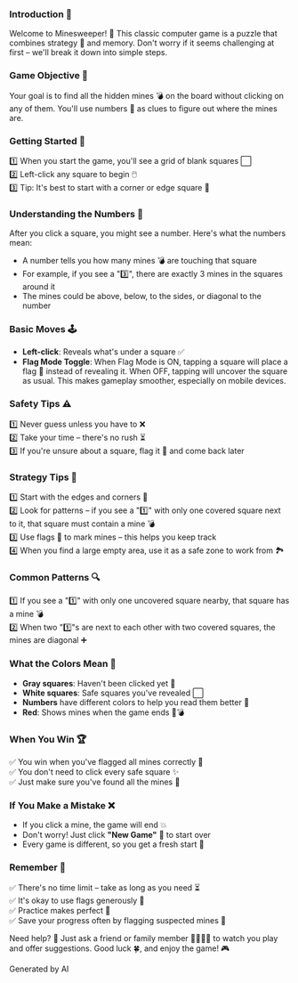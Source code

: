 ### Introduction 🎉

Welcome to Minesweeper! 🏁 This classic computer game is a puzzle that combines strategy 🧠 and memory. Don't worry if it seems challenging at first – we'll break it down into simple steps.

### Game Objective 🎯

Your goal is to find all the hidden mines 💣 on the board without clicking on any of them. You'll use numbers 🔢 as clues to figure out where the mines are.

### Getting Started 🚀

1️⃣ When you start the game, you'll see a grid of blank squares ⬜  
2️⃣ Left-click any square to begin 🖱️  
3️⃣ Tip: It's best to start with a corner or edge square 🎯

### Understanding the Numbers 🔢

After you click a square, you might see a number. Here's what the numbers mean:

- A number tells you how many mines 💣 are touching that square
- For example, if you see a "3️⃣", there are exactly 3 mines in the squares around it
- The mines could be above, below, to the sides, or diagonal to the number

### Basic Moves 🕹️

- **Left-click**: Reveals what's under a square ✅
- **Flag Mode Toggle**: When Flag Mode is ON, tapping a square will place a flag 🚩 instead of revealing it. When OFF, tapping will uncover the square as usual. This makes gameplay smoother, especially on mobile devices.

### Safety Tips ⚠️

1️⃣ Never guess unless you have to ❌  
2️⃣ Take your time – there's no rush ⏳  
3️⃣ If you're unsure about a square, flag it 🚩 and come back later

### Strategy Tips 🧠

1️⃣ Start with the edges and corners 📐  
2️⃣ Look for patterns – if you see a "1️⃣" with only one covered square next to it, that square must contain a mine 💣  
3️⃣ Use flags 🚩 to mark mines – this helps you keep track  
4️⃣ When you find a large empty area, use it as a safe zone to work from 🏞️

### Common Patterns 🔍

1️⃣ If you see a "1️⃣" with only one uncovered square nearby, that square has a mine 💣  
2️⃣ When two "1️⃣"s are next to each other with two covered squares, the mines are diagonal ➕

### What the Colors Mean 🎨

- **Gray squares**: Haven't been clicked yet 🔳
- **White squares**: Safe squares you've revealed ⬜
- **Numbers** have different colors to help you read them better 🌈
- **Red**: Shows mines when the game ends 🔴💣

### When You Win 🏆

✅ You win when you've flagged all mines correctly 🚩  
✅ You don't need to click every safe square ✨  
✅ Just make sure you've found all the mines 🎯

### If You Make a Mistake ❌

- If you click a mine, the game will end 💥
- Don't worry! Just click **"New Game"** 🔄 to start over
- Every game is different, so you get a fresh start 🌟

### Remember 📌

✅ There's no time limit – take as long as you need ⏳  
✅ It's okay to use flags generously 🚩  
✅ Practice makes perfect 💪  
✅ Save your progress often by flagging suspected mines 🏁

Need help? 🤔 Just ask a friend or family member 👨‍👩‍👧‍👦 to watch you play and offer suggestions. Good luck 🍀, and enjoy the game! 🎮

Generated by AI
